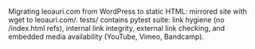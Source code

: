 Migrating leoauri.com from WordPress to static HTML: mirrored site with wget to leoauri.com/. tests/ contains pytest suite: link hygiene (no /index.html refs), internal link integrity, external link checking, and embedded media availability (YouTube, Vimeo, Bandcamp).
